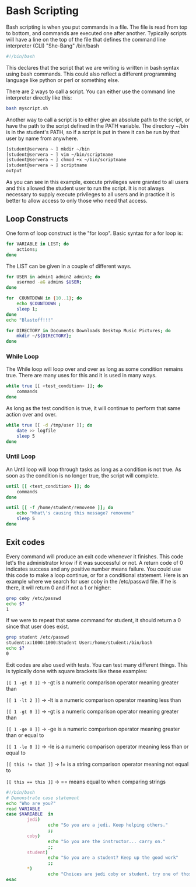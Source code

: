 # Bash Scripting
Bash scripting is when you put commands in a file. The file is read from top to bottom, and commands are executed one after another. Typically scripts will have a line on the top of the file that defines the command line interpreter (CLI) "She-Bang" /bin/bash

```bash
#!/bin/bash
```
This declares that the script that we are writing is written in bash syntax using bash commands. This could also reflect a different programming language like python or perl or something else.

There are 2 ways to call a script. You can either use the command line interpreter directly like this:

```bash
bash myscript.sh
```
Another way to call a script is to either give an absolute path to the script, or have the path to the script defined in the PATH variable. The directory ~/bin is in the student's PATH, so if a script is put in there it can be run by that user by name from anywhere.

```bash
[student@servera ~ ] mkdir ~/bin
[student@servera ~ ] vim ~/bin/scriptname
[student@servera ~ ] chmod +x ~/bin/scriptname
[student@servera ~ ] scriptname
output
```
As you can see in this example, execute privileges were granted to all users and this allowed the student user to run the script. It is not always necessary to supply execute privileges to all users and in practice it is better to allow access to only those who need that access.

## Loop Constructs
One form of loop construct is the "for loop". Basic syntax for a for loop is:

```bash
for VARIABLE in LIST; do
	actions;
done
```
The LIST can be given in a couple of different ways.

```bash
for USER in admin1 admin2 admin3; do
	usermod -aG admins $USER;
done
```

```bash
for  COUNTDOWN in {10..1}; do
	echo $COUNTDOWN ;
	sleep 1;
done
echo "Blastoff!!!"
```

```bash
for DIRECTORY in Documents Downloads Desktop Music Pictures; do
	mkdir ~/${DIRECTORY};
done
```

### While Loop

The While loop will loop over and over as long as some condition remains true. There are many uses for this and it is used in many ways.

```bash
while true [[ <test_condition> ]]; do
	commands
done
```

As long as the test condition is true, it will continue to perform that same action over and over.

```bash
while true [[ -d /tmp/user ]]; do
	date >> logfile
	sleep 5
done
```

### Until Loop

An Until loop will loop through tasks as long as a condition is not true. As soon as the condition is no longer true, the script will complete.

```bash
until [[ <test_condition> ]]; do
	commands
done
```

```bash
until [[ -f /home/student/removeme ]]; do
	echo "What\'s causing this message? removeme"
	sleep 5
done
```

## Exit codes
Every command will produce an exit code whenever it finishes. This code let's the administrator know if it was successful or not. A return code of 0 indicates success and any positive number means failure. You could use this code to make a loop continue, or for a conditional statement. Here is an example where we search for user coby in the /etc/passwd file. If he is there, it will return 0 and if not a 1 or higher:

```bash
grep coby /etc/passwd
echo $?
1
```

If we were to repeat that same command for student, it should return a 0 since that user does exist.

```bash
grep student /etc/passwd
student:x:1000:1000:Student User:/home/student:/bin/bash
echo $?
0
```

Exit codes are also used with tests. You can test many different things. This is typically done with square brackets like these examples:

`[[ 1 -gt 0 ]]` → -gt is a numeric comparison operator meaning greater than

`[[ 1 -lt 2 ]]` → -lt is a numeric comparison operator meaning less than

`[[ 1 -gt 0 ]]` → -gt is a numeric comparison operator meaning greater than

`[[ 1 -ge 0 ]]` → -ge is a numeric comparison operator meaning greater than or equal to

`[[ 1 -le 0 ]]` → -le is a numeric comparison operator meaning less than or equal to

`[[ this != that ]]` → != is a string comparison operator meaning not equal to

`[[ this == this ]]` → == means equal to when comparing strings

```bash
#!/bin/bash
# Demonstrate case statement
echo "Who are you?"
read VARIABLE
case $VARIABLE  in
        jedi)
                echo "So you are a jedi. Keep helping others."
                ;;
        coby)
                echo "So you are the instructor... carry on."
                ;;
        student)
                echo "So you are a student? Keep up the good work"
                ;;
        *)
                echo "Choices are jedi coby or student. try one of those."
esac
```

